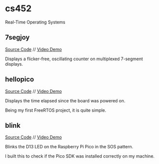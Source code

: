 # cs452

Real-Time Operating Systems

## 7segjoy

[Source Code](7segjoy/main.cpp) // [Video Demo](https://youtu.be/k6O9cor5BWY)

Displays a flicker-free, oscillating counter on multiplexed 7-segment displays.

## hellopico

[Source Code](hellopico/main.cpp) // [Video Demo](https://youtu.be/CNZ3I_aB2DM)

Displays the time elapsed since the board was powered on.

Being my first FreeRTOS project, it is quite simple.

## blink

[Source Code](blink/main.cpp) // [Video Demo](https://youtu.be/QXaOL_p72CY)

Blinks the D13 LED on the Raspberry Pi Pico in the SOS pattern.

I built this to check if the Pico SDK was installed correctly on my machine.
